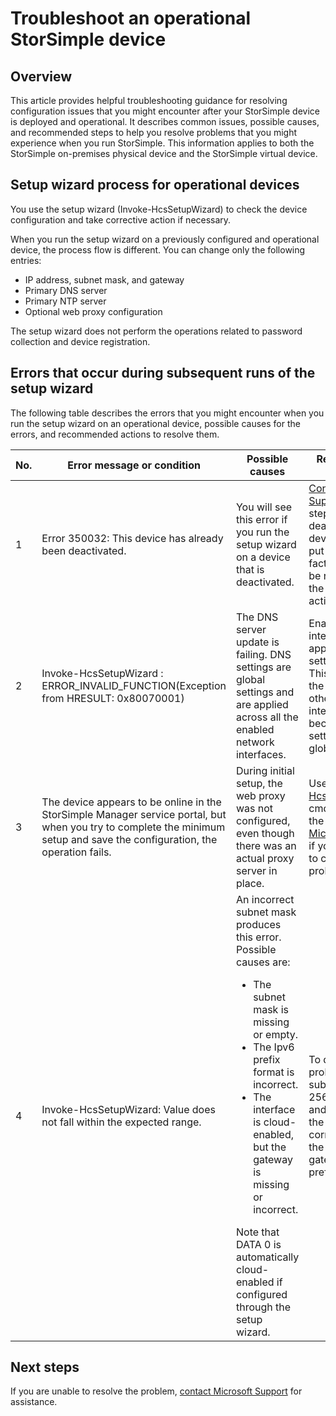 <properties 
   pageTitle="Troubleshoot an operational StorSimple device"
   description="Describes how to diagnose and fix errors that occur on a StorSimple device that is operational."
   services="storsimple"
   documentationCenter="NA"
   authors="SharS"
   manager="adinah"
   editor="tysonn" />
<tags 
   ms.service="storsimple"
   ms.devlang="NA"
   ms.topic="article"
   ms.tgt_pltfrm="NA"
   ms.workload="TBD"
   ms.date="04/09/2015"
   ms.author="v-sharos" />

# Troubleshoot an operational StorSimple device

## Overview

This article provides helpful troubleshooting guidance for resolving configuration issues that you might encounter after your StorSimple device is deployed and operational. It describes common issues, possible causes, and recommended steps to help you resolve problems that you might experience when you run StorSimple. This information applies to both the StorSimple on-premises physical device and the StorSimple virtual device.

## Setup wizard process for operational devices

You use the setup wizard (Invoke-HcsSetupWizard) to check the device configuration and take corrective action if necessary.

When you run the setup wizard on a previously configured and operational device, the process flow is different. You can change only the following entries:

- IP address, subnet mask, and gateway
- Primary DNS server
- Primary NTP server
- Optional web proxy configuration

The setup wizard does not perform the operations related to password collection and device registration.

## Errors that occur during subsequent runs of the setup wizard

The following table describes the errors that you might encounter when you run the setup wizard on an operational device, possible causes for the errors, and recommended actions to resolve them. 

| No. | Error message or condition | Possible causes | Recommended action |
| --- | -------------------------- | --------------- | ------------------ |
|  1  | Error 350032: This device has already been deactivated. | You will see this error if you run the setup wizard on a device that is deactivated. | [Contact Microsoft Support](https://msdn.microsoft.com/library/azure/dn757750.aspx) for next steps. A deactivated device cannot be put in service. A factory reset may be required before the device can be activated again. |
|  2  | Invoke-HcsSetupWizard : ERROR_INVALID_FUNCTION(Exception from HRESULT: 0x80070001) | The DNS server update is failing. DNS settings are global settings and are applied across all the enabled network interfaces. | Enable the interface and apply the DNS settings again. This may disrupt the network for other enabled interfaces because these settings are global. |
|  3  | The device appears to be online in the StorSimple Manager service portal, but when you try to complete the minimum setup and save the configuration, the operation fails. | During initial setup, the web proxy was not configured, even though there was an actual proxy server in place. | Use the [Test-HcsmConnection](https://msdn.microsoft.com/library/azure/eedae62d-0957-4005-b346-9248724f90e0#sec05) cmdlet to locate the error. [Contact Microsoft Support](https://msdn.microsoft.com/library/azure/dn757750.aspx) if you are unable to correct the problem. |
|  4  | Invoke-HcsSetupWizard: Value does not fall within the expected range. | An incorrect subnet mask produces this error. Possible causes are: <ul><li> The subnet mask is missing or empty.</li><li>The Ipv6 prefix format is incorrect.</li><li>The interface is cloud-enabled, but the gateway is missing or incorrect.</li></ul>Note that DATA 0 is automatically cloud-enabled if configured through the setup wizard. | To determine the problem, use subnet 0.0.0.0 or 256.256.256.256, and then look at the output. Enter correct values for the subnet mask, gateway, and Ipv6 prefix, as needed. |
 
## Next steps
If you are unable to resolve the problem, [contact Microsoft Support](https://msdn.microsoft.com/library/azure/dn757750.aspx) for assistance.